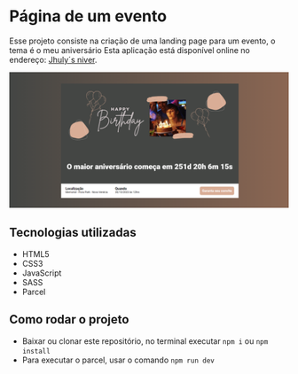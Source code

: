 # Página de um evento
Esse projeto consiste na criação de uma landing page para um evento, o tema é o meu aniversário
Esta aplicação está disponível online no endereço: [Jhuly´s niver](https://evento-niver.vercel.app/).

![Layout da aplicação](./src/images/layout.png)

## Tecnologias utilizadas
- HTML5
- CSS3
- JavaScript
- SASS
- Parcel

## Como rodar o projeto
- Baixar ou clonar este repositório, no terminal executar `npm i` ou `npm install`
- Para executar o parcel, usar o comando `npm run dev`

